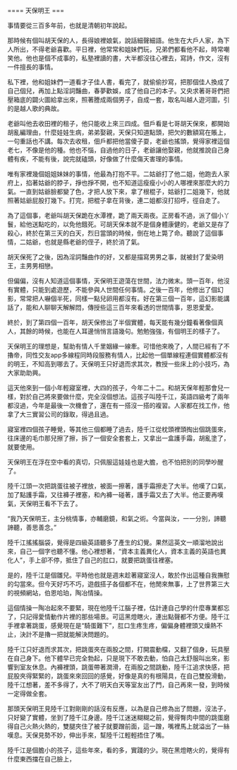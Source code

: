 ==== 天保明王 ===

事情要從三百多年前，也就是清朝初年說起。

那時候有個叫胡天保的人，長得娘裡娘氣，說話細聲細語。他生在大戶人家，為下人所出，不得老爺喜歡。平日裡，他常常和姐妹們玩，兄弟們都看他不起，時常嘲笑他。他也是個不成事的，私塾裡讀的書，大半都沒往心裡去，寫詩，作文，沒有一件擅長的事情。

私下裡，他和姐妹們一道看才子佳人書，看完了，就偷偷抄寫，把那個佳人換成了自己個兒，再加上點淫詞豔曲，春夢歡娛，成了他自己的本子。又央求著哥哥們把壓箱底的闢火圖給拿出來，照著謄成兩個男子，自成一套，取名叫越人遊河圖，引的是越人歌的典故。

老爺叫他去收田裡的租子，他只能收上來三四成。佃戶看是七哥胡天保來，都開始胡亂編理由，什麼娃娃生病，弟弟娶親，天保只知道點頭，把欠的數額寫在賬上，一句重話也不講。每次去收租，佃戶都把他當傻子耍，老爺也搖頭，覺得家裡這個老七，不像是他的種。他也不惱，自過他的日子，老爺讓他娶親，他就推說自己身體有疾，不能有後，說完就磕頭，好像做了什麼傷天害理的事情。

唯有家裡幾個姐姐妹妹的事情，他最為打抱不平。二姑爺打了他二姐，他跑去人家府上，掐著姑爺的脖子，掙也掙不開，也不知道這瘦瘦小小的人哪裡來那麼大的力氣。一直到姑爺臉都變了色，才把人放下來，拿了根棍子，姑爺打二姐幾下，他就照著姑爺屁股打幾下。打完，把棍子拿在背後，連二姐都沒打招呼，徑自走了。

為了這個事，老爺叫胡天保跪在水潭裡，跪了兩天兩夜。正房看不過，派了個小丫鬟，給他送點吃的，以免他餓死。可胡天保本就不是個身體康健的，老爺又是存了殺心，終於在第三天的白天，烈日當頭的時候，倒在地上斃了命。聽說了這個事情，二姑爺，也就是縣老爺的侄子，終於消了氣。

胡天保死了之後，因為淫詞豔曲作的好，又都是描寫男男之事，就被封了愛染明王，主男男相戀。

但偏偏，沒有人知道這個事情，天保明王遊蕩在世間，法力微末。頭一百年，他沒有實體，只能到處遊歷，不能參與人世間任何事情。之後一百年，他修出了個幻影，常常把人嚇個半死，同樣一點兒卵用都沒有。好在第三個一百年，這幻影能講話了，能和人聊聊天解解悶，傳授些這三百年來看透的世間情事，恩恩愛愛。

終於，到了第四個一百年，胡天保修出了半個實體，每天能有幾分鐘看著像個真人，其餘的時候，也能在人耳邊悄悄言語幾句。勉勉強強，有個明王的樣子了。

天保明王的理想是，幫助有情人千里姻緣一線牽。可惜他來晚了，人間已經有了不擼帝，同性交友app多線程同時段服務有情人，比起他一個單線程連個實體都沒有的明王，不知高到哪去了。天保明王只好退而求其次，教授一些床上的小技巧，為大家助助興。

這天他來到一個小年輕寢室裡，大四的孩子，今年二十二。和胡天保年輕那會兒一樣，對於自己將來要做什麼，完全沒個想法。這孩子叫陸千江，英語四級考了兩年都沒過，今年是最後一次機會了，還在有一搭沒一搭的複習。人家都在找工作，他拿了大三實習公司的錄取，得過且過。

寢室裡四個孩子睡覺，等其他三個都睡了過去，陸千江從枕頭裡頭掏出個跳蛋來，往床邊的毛巾那兒擦了擦，拆了一個安全套套上，又拿出一盒護手霜，胡亂塗了，就要使用。

天保明王在浮在空中看的真切，只佩服這娃娃也是大膽，也不怕把別的同學吵醒了。

陸千江頭一次把跳蛋往被子裡放，被面一擦著，護手霜擦走了大半。他嘆了口氣，加了點護手霜，又往褲子裡塞，和內褲一碰著，護手霜又去了大半。他正要再嘆氣，天保明王看不下去了。

“我乃天保明王，主分桃情事，亦輔磨鏡，和氣之術。今當與汝，一一分別，諦聽諦聽，善思善念。”

陸千江搖搖腦袋，覺得是四級英語聽多了產生的幻覺。果然這英文一順溜地說出來，自己一個字也聽不懂。他心裡想著，“資本主義異化人，資本主義的英語也異化人”，手上卻不停，抵住了自己的肛口，就要把跳蛋往裡塞。

是的，陸千江是個雛兒。平時他也就是週末趁著寢室沒人，敢於作出這種自我撫慰的勾當來。但今天好巧不巧，遊戲搭子各個都不在，他閒來無事，上了世界第三大的視頻網站，伯恩哈珀，陶冶情操。

這個情操一陶冶起來不要緊，現在他陸千江腦子裡，估計連自己學的什麼專業都忘了，只記得愛情動作片裡的那些場景。可這黑燈瞎火，連出點聲都不方便。陸千江手裡拿著跳蛋，感覺現在是“騎蛋難下”，肛口生疼生疼，偏偏身體裡頭又燥熱不止，決計不是擼一把就能解決問題的。

陸千江只好退而求其次，把跳蛋夾在兩股之間，打開震動檔，又翻了個身，玩具壓在自己身下。他下體早已完全勃起，只是現下不敢去動，怕自己太舒服叫出來，影響到室友休息。內褲裡頭，跳蛋帶著潤滑，在兩股之間跳動，陸千江追求快感，把屁股夾得緊緊的，跳蛋來來回回的感覺，好像是真的有根陽具，在自己雙股滑動，陸千江想著，差不多得了，大不了明天白天等室友出了門，自己再來一發，到時候一定得做全套。

那頭天保明王見陸千江對剛剛的話沒有反應，以為是自己修為出了問題，沒法子，只好變了實體，坐到了陸千江身邊。陸千江迷迷糊糊之前，覺得臀肉中間的跳蛋磨得自己火熱火熱的，雙腿夾住了被子就要蹭前面，這一蹭，嘴裡馬上就溢出了一絲嘆息。天保見勢不妙，伸出手來，幫陸千江輕輕捂住了嘴。

陸千江是個膽小的孩子，這些年來，看的多，實踐的少。現在黑燈瞎火的，覺得有什麼東西擋在自己臉上，